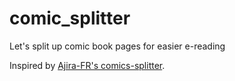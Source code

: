 # comic_splitter
Let's split up comic book pages for easier e-reading


Inspired by [Ajira-FR's comics-splitter](https://github.com/Ajira-FR/comics-splitter).
